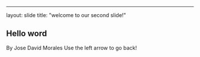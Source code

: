 ---

layout: slide
title: "welcome to our second slide!"
## Hello word
By Jose David Morales
Use the left arrow to go back!
